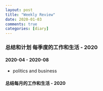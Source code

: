 ```yaml
---
layout: post
title: "Weekly Review"
date: 2020-01-03
comments: true
categories: [diary]
---
```


### 总结和计划 每季度的工作和生活 - 2020

#### 2020-04 - 2020-08
  * politics and business

#### 总结每月的工作和生活  - 2020
